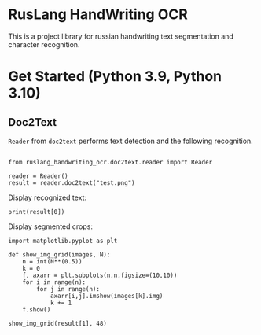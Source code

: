 # RusLang HandWriting OCR

This is a project library for russian handwriting text segmentation and character recognition.
 
# Get Started (Python 3.9, Python 3.10)

## Doc2Text
`Reader` from `doc2text` performs text detection and the following recognition.


```

from ruslang_handwriting_ocr.doc2text.reader import Reader
   
reader = Reader()
result = reader.doc2text("test.png")

```

Display recognized text:

```
print(result[0])
```

Display segmented crops:

```
import matplotlib.pyplot as plt

def show_img_grid(images, N):
    n = int(N**(0.5))
    k = 0
    f, axarr = plt.subplots(n,n,figsize=(10,10))
    for i in range(n):
        for j in range(n):
            axarr[i,j].imshow(images[k].img)
            k += 1
    f.show()

show_img_grid(result[1], 48)
```
